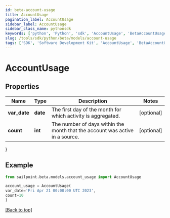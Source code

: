 ```yaml
---
id: beta-account-usage
title: AccountUsage
pagination_label: AccountUsage
sidebar_label: AccountUsage
sidebar_class_name: pythonsdk
keywords: ['python', 'Python', 'sdk', 'AccountUsage', 'BetaAccountUsage'] 
slug: /tools/sdk/python/beta/models/account-usage
tags: ['SDK', 'Software Development Kit', 'AccountUsage', 'BetaAccountUsage']
---
```


# AccountUsage


## Properties

Name | Type | Description | Notes
------------ | ------------- | ------------- | -------------
**var_date** | **date** | The first day of the month for which activity is aggregated. | [optional] 
**count** | **int** | The number of days within the month that the account was active in a source. | [optional] 
}

## Example

```python
from sailpoint.beta.models.account_usage import AccountUsage

account_usage = AccountUsage(
var_date='Fri Apr 21 00:00:00 UTC 2023',
count=10
)

```
[[Back to top]](#) 

